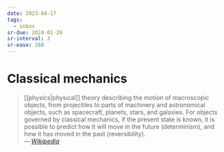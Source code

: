 ```yaml
---
date: 2023-04-17
tags:
  - inbox
sr-due: 2024-01-28
sr-interval: 3
sr-ease: 268
---
```


# Classical mechanics

> [[physics|physical]] theory describing the motion of macroscopic objects, from
> projectiles to parts of machinery and astronomical objects, such as
> spacecraft, planets, stars, and galaxies. For objects governed by classical
> mechanics, if the present state is known, it is possible to predict how it
> will move in the future (determinism), and how it has moved in the past
> (reversibility).\
> — <cite>[Wikipedia](https://en.wikipedia.org/wiki/Classical_mechanics)</cite>